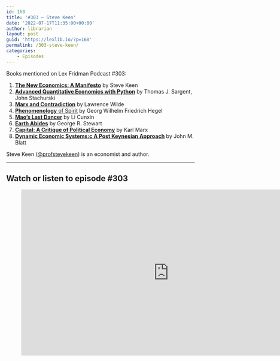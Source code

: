 ```yaml
---
id: 168
title: '#303 – Steve Keen'
date: '2022-07-17T11:35:00+00:00'
author: librarian
layout: post
guid: 'https://lexlib.io/?p=168'
permalink: /303-steve-keen/
categories:
    - Episodes
---
```


Books mentioned on Lex Fridman Podcast #303:

1. **[The New Economics: A Manifesto](https://amzn.to/3EmBnGU)** by Steve Keen
2. **[Advanced Quantitative Economics with Python](https://python-advanced.quantecon.org/intro.html)** by Thomas J. Sargent, John Stachurski
3. **[Marx and Contradiction](https://amzn.to/3TOp8c2)** by Lawrence Wilde
4. [**Phenomenology** of Spirit](https://amzn.to/3GmujNg) by Georg Wilhelm Friedrich Hegel
5. **[Mao’s Last Dancer](https://amzn.to/3TSaEI2)** by Li Cunxin
6. **[Earth Abides](https://amzn.to/3TJv31T)** by George R. Stewart
7. **[Capital: A Critique of Political Economy](https://amzn.to/3hXkpHS)** by Karl Marx
8. **[Dynamic Economic Systems:c A Post Keynesian Approach](https://amzn.to/3ggOYaN)** by John M. Blatt

Steve Keen ([@profstevekeen](https://twitter.com/profstevekeen)) is an economist and author.

- - - - - -

## Watch or listen to episode #303

<figure class="wp-block-embed is-type-video is-provider-youtube wp-block-embed-youtube wp-embed-aspect-16-9 wp-has-aspect-ratio"><div class="wp-block-embed__wrapper"><iframe allow="accelerometer; autoplay; clipboard-write; encrypted-media; gyroscope; picture-in-picture" allowfullscreen="" frameborder="0" height="443" loading="lazy" src="https://www.youtube.com/embed/1XGiTDWfdpM?feature=oembed" title="Steve Keen: Marxism, Capitalism, and Economics | Lex Fridman Podcast #303" width="788"></iframe></div></figure>